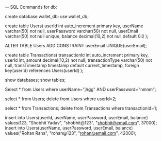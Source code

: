 -- SQL Commands for db:

create database wallet_db;
use wallet_db;

create table Users(
	userId int auto_increment primary key,
    userName varchar(50) not null,
    userPassword varchar(50) not null,
    userEmail varchar(50) not null unique,
    balance decimal(10,2) not null default 0.0
);

ALTER TABLE Users ADD CONSTRAINT userEmail UNIQUE(userEmail);

create table Transactions(
	transactionId int auto_increment primary key,
    userId int,
    amount decimal(10,2) not null,
    transactionType varchar(50) not null,
    transTimestamp timestamp default current_timestamp,
    foreign key(userId) references Users(userId)
);

show databases;
show tables;

Select * from Users where userName="jhgg" AND userPassword="nmnm";

select * from Users;
delete from Users where userId=2;

select * from Transactions;
delete from Transactions where transactionId=1;

insert into Users(userId, userName, userPassword, userEmail, balance) values(123, "Shobhit Yadav", "shobhit@123", "shobhit@email.com", 37000);
insert into Users(userName, userPassword, userEmail, balance) values("Rohan Rana", "rohan@123", "rohan@email.com", 42000);
